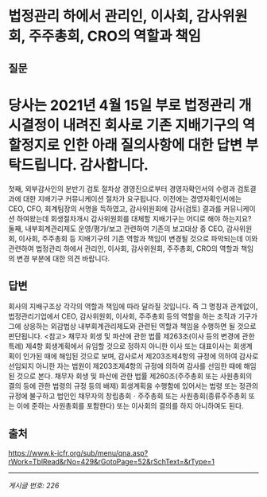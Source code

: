 # 법정관리 하에서 관리인, 이사회, 감사위원회, 주주총회, CRO의 역할과 책임

## 질문
당사는 2021년 4월 15일 부로 법정관리 개시결정이 내려진 회사로
기존 지배기구의 역할정지로 인한 아래 질의사항에 대한 답변 부탁드립니다.
감사합니다.
=======================================================================
첫째, 외부감사인의 분반기 검토 절차상 경영진으로부터 경영자확인서의 수령과 검토결과에 대한 지배기구 커뮤니케이션 절차가 요구됩니다.
이전에는 경영자확인서에는 CEO, CFO, 회계팀장의 서명을 득하였고, 감사위원회에 감사(검토) 결과를 커뮤니케이션 하여왔는데 회생절차개시 감사위원회를 대체할 지배기구는 어디로 해야 하는지요?
둘째, 내부회계관리제도 운영/평가/보고 관련하여 기존의 보고대상 중 CEO, 감사위원회, 이사회, 주주총회 등 지배기구의 기존 역할과 책임이 변경될 것으로 파악되는데 이와 관련하여 법정관리 하에서 관리인, 이사회, 감사위원회, 주주총회, CRO의 역할과 책임의 변경 부분에 대한 의견 바랍니다.

## 답변
회사의 지배구조상 각각의 역할과 책임에 따라 달라질 것입니다. 즉 그 명칭과 관계없이, 법정관리기업에서 CEO, 감사위원회, 이사회, 주주총회 등의 역할을 하는 조직과 기구가 그에 상응하는 외감법상 내부회계관리제도와 관련된 역할과 책임을 수행하면 될 것으로 판단됩니다.
<참고>
채무자 회생 및 파산에 관한 법률 제263조(이사 등의 변경에 관한 특례) 제4항
회생계획에서 유임할 것으로 정하지 아니한 이사 또는 대표이사는 회생계획이 인가된 때에 해임된 것으로 보며, 감사로서 제203조제4항의 규정에 의하여 감사로 선임되지 아니한 자는 법원이 제203조제4항의 규정에 의하여 감사를 선임한 때에 해임된 것으로 본다.
채무자 회생 및 파산에 관한 법률 제260조(주주총회 또는 사원총회의 결의 등에 관한 법령의 규정 등의 배제)
회생계획을 수행함에 있어서는 법령 또는 정관의 규정에 불구하고 법인인 채무자의 창립총회ㆍ주주총회 또는 사원총회(종류주주총회 또는 이에 준하는 사원총회를 포함한다) 또는 이사회의 결의를 하지 아니하여도 된다.

## 출처
https://www.k-icfr.org/sub/menu/qna.asp?rWork=TblRead&rNo=429&rGotoPage=52&rSchText=&rType=1

---
*게시글 번호: 226*
